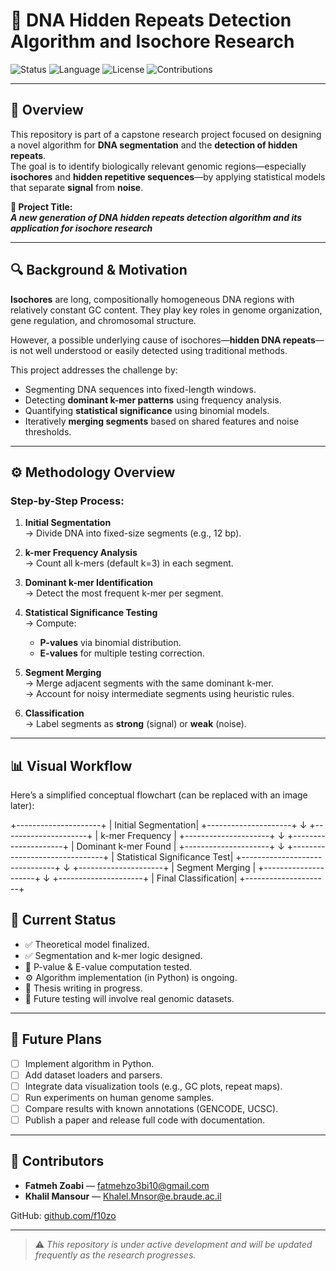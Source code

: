 # 🧬 DNA Hidden Repeats Detection Algorithm and Isochore Research

![Status](https://img.shields.io/badge/project-phase%20A-blue)
![Language](https://img.shields.io/badge/python-planned-yellow)
![License](https://img.shields.io/badge/license-TBD-lightgrey)
![Contributions](https://img.shields.io/badge/contributions-welcome-brightgreen)

---

## 🧠 Overview

This repository is part of a capstone research project focused on designing a novel algorithm for **DNA segmentation** and the **detection of hidden repeats**.  
The goal is to identify biologically relevant genomic regions—especially **isochores** and **hidden repetitive sequences**—by applying statistical models that separate **signal** from **noise**.

**📌 Project Title:**  
**_A new generation of DNA hidden repeats detection algorithm and its application for isochore research_**

---

## 🔍 Background & Motivation

**Isochores** are long, compositionally homogeneous DNA regions with relatively constant GC content. They play key roles in genome organization, gene regulation, and chromosomal structure.

However, a possible underlying cause of isochores—**hidden DNA repeats**—is not well understood or easily detected using traditional methods.

This project addresses the challenge by:

- Segmenting DNA sequences into fixed-length windows.
- Detecting **dominant k-mer patterns** using frequency analysis.
- Quantifying **statistical significance** using binomial models.
- Iteratively **merging segments** based on shared features and noise thresholds.

---

## ⚙️ Methodology Overview

### Step-by-Step Process:

1. **Initial Segmentation**  
   → Divide DNA into fixed-size segments (e.g., 12 bp).

2. **k-mer Frequency Analysis**  
   → Count all k-mers (default k=3) in each segment.

3. **Dominant k-mer Identification**  
   → Detect the most frequent k-mer per segment.

4. **Statistical Significance Testing**  
   → Compute:
   - **P-values** via binomial distribution.
   - **E-values** for multiple testing correction.

5. **Segment Merging**  
   → Merge adjacent segments with the same dominant k-mer.  
   → Account for noisy intermediate segments using heuristic rules.

6. **Classification**  
   → Label segments as **strong** (signal) or **weak** (noise).

---

## 📊 Visual Workflow

Here’s a simplified conceptual flowchart (can be replaced with an image later):

+---------------------+
| Initial Segmentation|
+---------------------+
↓
+---------------------+
| k-mer Frequency |
+---------------------+
↓
+---------------------+
| Dominant k-mer Found |
+---------------------+
↓
+-------------------------------+
| Statistical Significance Test|
+-------------------------------+
↓
+---------------------+
| Segment Merging |
+---------------------+
↓
+---------------------+
| Final Classification|
+---------------------+


## 📌 Current Status

- ✅ Theoretical model finalized.
- ✅ Segmentation and k-mer logic designed.
- 🧪 P-value & E-value computation tested.
- ⚙️ Algorithm implementation (in Python) is ongoing.
- 📖 Thesis writing in progress.
- 🔬 Future testing will involve real genomic datasets.

---

## 🚀 Future Plans

- [ ] Implement algorithm in Python.
- [ ] Add dataset loaders and parsers.
- [ ] Integrate data visualization tools (e.g., GC plots, repeat maps).
- [ ] Run experiments on human genome samples.
- [ ] Compare results with known annotations (GENCODE, UCSC).
- [ ] Publish a paper and release full code with documentation.

---

## 🤝 Contributors

- **Fatmeh Zoabi** — [fatmehzo3bi10@gmail.com](mailto:fatmehzo3bi10@gmail.com)  
- **Khalil Mansour** — [Khalel.Mnsor@e.braude.ac.il](mailto:Khalel.Mnsor@e.braude.ac.il)

GitHub: [github.com/f10zo](https://github.com/f10zo)

---

> ⚠️ *This repository is under active development and will be updated frequently as the research progresses.*

